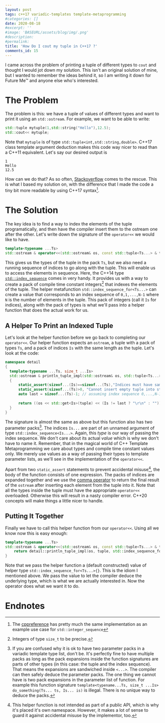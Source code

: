 ```yaml
---
layout: post
tags: c++17 variadic-templates template-metaprogramming
#categories: []
date: 2020-08-18
#excerpt: ''
#image: 'BASEURL/assets/blog/img/.png'
#description:
#permalink:
title: 'How Do I cout my tuple in C++17 ?'
comments_id: 15
---
```


I came across the problem of printing a tuple of different types to `cout` and thought I would jot down my solution. This isn't an original solution of mine, but I wanted to remember the ideas behind it, so I am writing it down for Future Me&trade; and anyone else who's interested.

# The Problem
The problem is this: we have a tuple of values of different types and want to print it using an `std::ostream`. For example, we want to be able to write:

```c++
std::tuple mytuple(1,std::string("Hello"),12.5);
std::cout<< mytuple;
```
Note that `mytuple` is of type `std::tuple<int,std::string,double>`. C++17 class template argument deduction makes this code way nicer to read than a C++11 equivalent. Let's say our desired output is
```
1
Hello
12.5
```
How can we do that? As so often, [Stackoverflow](https://stackoverflow.com/questions/6245735/pretty-print-stdtuple) comes to the rescue. This is what I based my solution on, with the difference that I made the code a tiny bit more readable by using C++17 syntax[^cppref_prettyprint].

# The Solution
The key idea is to find a way to index the elements of the tuple programatically, and then have the compiler insert them to the ostream one after the other. Let's write down the signature of the `operator<<` we would like to have.

```c++
template<typename ...Ts>
std::ostream & operator<<(std::ostream& os, const std::tuple<Ts...> & tuple);
```
This gives us the types of the tuple in the pack `Ts`, but we also need a running sequence of indices to go along with the tuple. This will enable us to access the elements in sequence. Here, the C++14 type [`std::index_sequence`](https://en.cppreference.com/w/cpp/utility/integer_sequence) comes in very handy. It provides us with a way to create a pack of compile time constant integers[^integers] that indexes the elements of the tuple. The helper metafunction `std::index_sequence_for<Ts...>` can create a value that corresponds to an index sequence of `0,1,...,N-1` where `N` is the number of elements in the tuple. This pack of integers (call it `Is` for indices), along with the pack of types is what we'll pass into a helper function that does the actual work for us.

## A Helper To Print an Indexed Tuple

Let's look at the helper function before we go back to completing our `operator<<`. Our helper function expects an `ostream`, a tuple with a pack of types `Ts`, and a pack of indices `Is` with the same length as the tuple. Let's look at the code:

```c++
namespace detail
{
  template<typename ...Ts, size_t ...Is>
  std::ostream & println_tuple_impl(std::ostream& os, std::tuple<Ts...> tuple, std::index_sequence<Is...>)
  {
      static_assert(sizeof...(Is)==sizeof...(Ts),"Indices must have same number of elements as tuple types!");
      static_assert(sizeof...(Ts)>0, "Cannot insert empty tuple into stream.");
      auto last = sizeof...(Ts)-1; // assuming index sequence 0,...,N-1
      
      return ((os << std::get<Is>(tuple) << (Is != last ? "\r\n" : "")),...);
  }
}
```
The signature is almost the same as above but this function also has two parameter packs[^multiple_packs]. The indices `Is...` are part of an unnamed argument of type `std::index_sequence<Is...>`. Again, this *type* is our way of passing the index sequence. We don't care about its actual *value* which is why we don't have to name it. Remember, that in the magical world of C++ Template Metaprogramming we care about types and compile time constant values only. We merely use values as a way of passing their types to template parameter lists, as we'll see in the implementation of the `operator<<`.

Apart from two `static_assert` statements to prevent accidental misuse[^misuse], the body of the function consists of one expression. The packs of indices are expanded together and we use the [comma operator](https://en.cppreference.com/w/cpp/language/operator_other) to return the final result of the `ostream` after inserting each element from the tuple into it. Note that all the types inside the tuple must have the appropriate `operator<<` overloaded. Otherwise this will result in a nasty compiler error. C++20 concepts will make things a little nicer to handle.

## Putting It Together
Finally we have to call this helper function from our `operator<<`. Using all we know now this is easy enough:

```c++
template<typename ...Ts>
std::ostream & operator<<(std::ostream& os, const std::tuple<Ts...> & tuple) {
    return detail::println_tuple_impl(os, tuple, std::index_sequence_for<Ts...>{});
}
```
Note that we pass the helper function a (default constructed) value of helper type `std::index_sequence_for<Ts...>{}`. This is the idiom I mentioned above. We pass the value to let the compiler deduce the underlying type, which is what we are actually interested in. Now the operator does what we want it to do.

# Endnotes

[^cppref_prettyprint]: The [cppreference](https://en.cppreference.com/w/cpp/utility/integer_sequence) has pretty much the same implementation as an example use case for `std::integer_sequence`

[^integers]: Integers of type `size_t` to be precise.

[^multiple_packs]: If you are confused why it is ok to have two parameter packs in a variadic template type list, don't be. It's perfectly fine to have multiple packs as long as the pack expansions inside the function signatures are parts of other types (in this case: the tuple and the index sequence). That means the expansions are sandwiched inside `<...>`. The compiler can then safely deduce the parameter packs. The one thing we cannot have is two pack expansions in the parameter list of function. For example this function signature `template<typename...Ts, size_t ...Is> do_something(Ts... ts, Is... is)` is illegal. There is no unique way to deduce the packs.

[^misuse]: This helper function is not intended as part of a public API, which is why it's placed it's own namespace. However, it makes a lot of sense to guard it against accidental misuse by the implementor, too.

